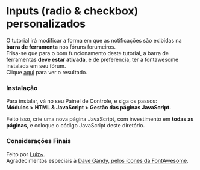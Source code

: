 # Inputs (radio & checkbox) personalizados

O tutorial irá modificar a forma em que as notificações são exibidas na **barra de ferramenta** nos fóruns forumeiros.  
Frisa-se que para o bom funcionamento deste tutorial, a barra de ferramentas **deve estar ativada**, e de preferência, ter a fontawesome instalada em seu fórum.  
Clique [aqui](http://i.imgur.com/kguNXTx.png) para ver o resultado.


### Instalação

Para instalar, vá no seu Painel de Controle, e siga os passos:  
**Módulos > HTML & JavaScript > Gestão das páginas JavaScript.**

Feito isso, crie uma nova página JavaScript, com investimento em **todas as páginas**, e coloque o código JavaScript deste diretório.  


### Considerações Finais

Feito por [Luiz~](http://ajuda.forumeiros.com/u60563).  
Agradecimentos especiais à [Dave Gandy, pelos ícones da FontAwesome](http://fontawesome.io/).
